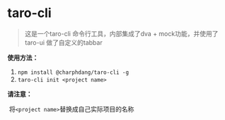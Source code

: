 # taro-cli

> 这是一个taro-cli 命令行工具，内部集成了dva + mock功能，并使用了taro-ui 做了自定义的tabbar



**使用方法：**

1. `npm install @charphdang/taro-cli -g`
2. `taro-cli init <project name>`


**请注意：**

​	将`<project name>`替换成自己实际项目的名称